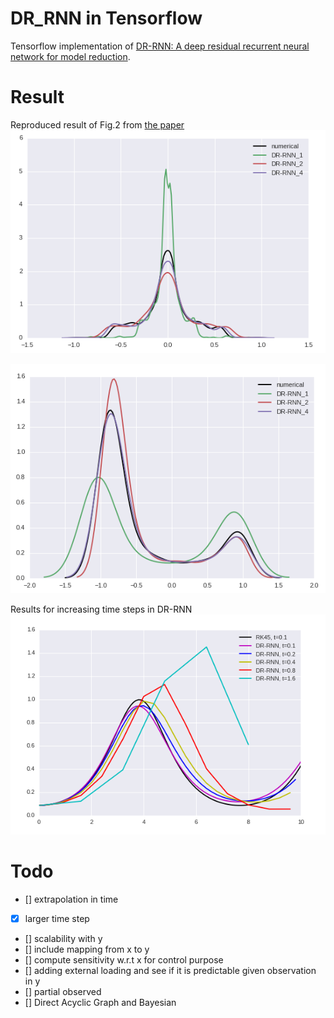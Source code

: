 # DR_RNN in Tensorflow

Tensorflow implementation of [DR-RNN: A deep residual recurrent neural network for model reduction](https://arxiv.org/abs/1709.00939).

# Result
Reproduced result of Fig.2 from [the paper](https://arxiv.org/abs/1709.00939)
![dist2](./assets/problem1_dist2.png)

![dist3](./assets/problem1_dist3.png)

Results for increasing time steps in DR-RNN
![dist3](./assets/increase_time_steps.png)

# Todo
- [] extrapolation in time
- [x] larger time step
- [] scalability with y
- [] include mapping from x to y
- [] compute sensitivity w.r.t x for control purpose
- [] adding external loading and see if it is predictable given observation in y
- [] partial observed
- [] Direct Acyclic Graph and Bayesian